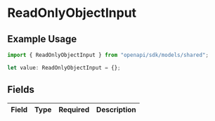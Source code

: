 # ReadOnlyObjectInput

## Example Usage

```typescript
import { ReadOnlyObjectInput } from "openapi/sdk/models/shared";

let value: ReadOnlyObjectInput = {};
```

## Fields

| Field       | Type        | Required    | Description |
| ----------- | ----------- | ----------- | ----------- |